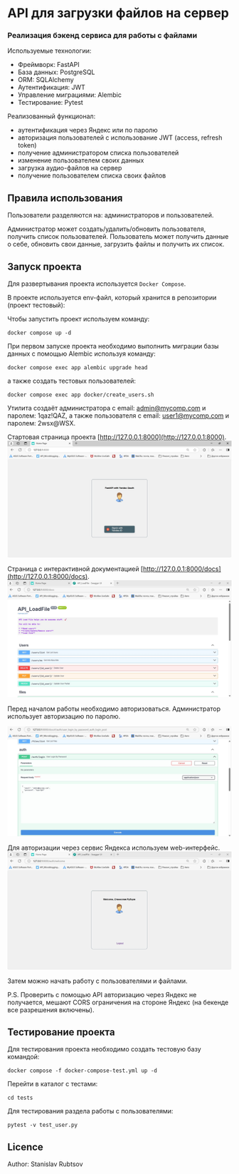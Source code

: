 # API для загрузки файлов на сервер
### Реализация бэкенд сервиса для работы с файлами

Используемые технологии:
- Фреймворк: FastAPI
- База данных: PostgreSQL
- ORM: SQLAlchemy
- Аутентификация: JWT
- Управление миграциями: Alembic
- Тестирование: Pytest

Реализованный функционал:
- аутентификация через Яндекс или по паролю
- авторизация пользователей с использование JWT (access, refresh token)
- получение администратором списка пользователей
- изменение пользователем своих данных
- загрузка аудио-файлов на сервер
- получение пользователем списка своих файлов

## Правила использования

Пользователи разделяются  на: администраторов и пользователей.

Администратор может создать/удалить/обновить пользователя, получить список пользователей.
Пользователь может получить данные о себе, обновить свои данные, загрузить файлы и получить их список.

## Запуск проекта

Для развертывания проекта используется `Docker Compose`.

В проекте используется env-файл, который хранится в репозитории (проект тестовый):

Чтобы запустить проект используем команду:
```
docker compose up -d
```

При первом запуске проекта необходимо выполнить миграции базы данных с помощью Alembic используя команду:

```
docker compose exec app alembic upgrade head
```
а также создать тестовых пользователей:
```
docker compose exec app docker/create_users.sh
```
Утилита создаёт администратора с email: admin@mycomp.com и паролем: 1qaz!QAZ,
а также пользователя с email: user1@mycomp.com и паролем: 2wsx@WSX.


Стартовая страница проекта [http://127.0.0.1:8000](http://127.0.0.1:8000).
![Стартовая страница проекта](readme_img/start.jpg)

Страница с интерактивной документацией [http://127.0.0.1:8000/docs](http://127.0.0.1:8000/docs).
![страница c документацией проекта](readme_img/start_api.jpg)

Перед началом работы необходимо авторизоваться.
Администратор использует авторизацию по паролю. 

![Авторизация администратора](readme_img/Authorize.jpg)

Для авторизации через сервис Яндекса используем web-интерфейс.
![Авторизация Яндекс](readme_img/Authorize_1.jpg)

Затем можно начать работу с пользователями и файлами. 

P.S. Проверить с помощью API авторизацию через Яндекс не получается, мешают CORS ограничения на стороне Яндекс (на бекенде все разрешения включены).

## Тестирование проекта

Для тестирования проекта необходимо создать тестовую базу командой:
```
docker compose -f docker-compose-test.yml up -d
```

Перейти в каталог с тестами:
```
cd tests
```

Для тестирования раздела работы с пользователями:
```
pytest -v test_user.py
```


## Licence

Author: Stanislav Rubtsov